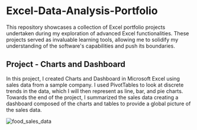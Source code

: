 # Excel-Data-Analysis-Portfolio
This repository showcases a collection of Excel portfolio projects undertaken during my exploration of advanced Excel functionalities. These projects served as invaluable learning tools, allowing me to solidify my understanding of the software's capabilities and push its boundaries.

## Project - Charts and Dashboard

In this project, I created Charts and Dashboard in Microsoft Excel using sales data from a sample company. 
I used PivotTables to look at discrete trends in the data, which I will then represent as line, bar, and pie charts. 
Towards the end of the project, I summarized the sales data creating a dashboard composed of the charts and tables to provide a global picture of the sales data.

![food_sales_data](https://github.com/user-attachments/assets/c3c91b75-f4c4-4215-bfd0-4c9bf1e0fe52)

